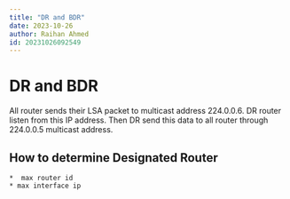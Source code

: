 ```yaml
---
title: "DR and BDR"
date: 2023-10-26
author: Raihan Ahmed
id: 20231026092549
---
```


# DR and BDR

All router sends their LSA packet to multicast address 224.0.0.6. DR router listen from this IP address. 
Then DR send this data to all router through 224.0.0.5 multicast address.

## How to determine Designated Router
    *  max router id
    * max interface ip

    